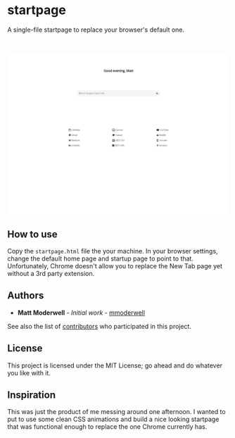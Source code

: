 # startpage

A single-file startpage to replace your browser's default one.

&nbsp;

![New Tab](https://github.com/mmoderwell/startpage/blob/master/sceen.png "Startpage")

## How to use

Copy the `startpage.html` file the your machine. In your browser settings, change the default home page and startup page to point to that. Unfortunately, Chrome doesn't allow you to replace the New Tab page yet without a 3rd party extension.

## Authors

* **Matt Moderwell** - *Initial work* - [mmoderwell](https://mmoderwell.com)

See also the list of [contributors](https://github.com/mmoderwell/startpage/contributors) who participated in this project.

## License

This project is licensed under the MIT License; go ahead and do whatever you like with it.

## Inspiration
This was just the product of me messing around one afternoon. I wanted to put to use some clean CSS animations and build a nice looking startpage that was functional enough to replace the one Chrome currently has.
